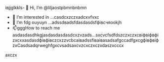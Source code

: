івjjglkkls- 👋 Hi, I’m @liljaostpbmnbnbmn
- 👀 I’m interested in ...casdcxzczxadcxvfvxc
- 🌱 I’m fdg ouyuyn ...аdssdвadsfdasdasdsfфівсчяookjh
- 📫gggHow to reach me asdasdasdhkgjasdasdasdasdcxzvzads...sxcvcfsdfdszczxczxcвіфвіфвфіzxcxxasdasdфівфівczcxzzvcbcаіваdssfіваіваsadsafgccadfgxcgфівфвіф
zxCasdsadqrweghfgxcvsadsaxcvzcxczxczxdaszxcccx
<!---sasdadsadgfgdasячс
liljaostp/liljaostp is a ✨ spdsecial ✨ repaository because its `README.md` (this filefg) appcxears on your GitHub profile.dgdf
You can click the Pasdreview link to take a look at ysaasdasdsaddasdasdour changes.
--->axczx
